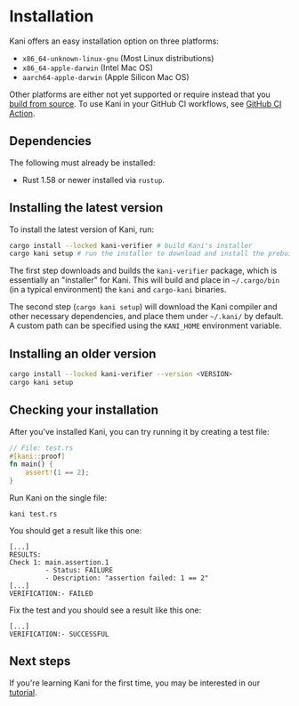 # Installation

Kani offers an easy installation option on three platforms:

* `x86_64-unknown-linux-gnu` (Most Linux distributions)
* `x86_64-apple-darwin` (Intel Mac OS)
* `aarch64-apple-darwin` (Apple Silicon Mac OS)

Other platforms are either not yet supported or require instead that
you [build from source](build-from-source.md). To use Kani in your
GitHub CI workflows, see [GitHub CI Action](./install-github-ci.md).

## Dependencies

The following must already be installed:

* Rust 1.58 or newer installed via `rustup`.

## Installing the latest version

To install the latest version of Kani, run:

```bash
cargo install --locked kani-verifier # build Kani's installer
cargo kani setup # run the installer to download and install the prebuilt binaries as well as supporting libraries and data
```

The first step downloads and builds the `kani-verifier` package, which is essentially an "installer" for Kani.
This will build and place in `~/.cargo/bin` (in a typical environment) the `kani` and `cargo-kani` binaries.

The second step (`cargo kani setup`) will download the Kani compiler and other necessary dependencies, and place them under `~/.kani/` by default.
A custom path can be specified using the `KANI_HOME` environment variable.

## Installing an older version

```bash
cargo install --locked kani-verifier --version <VERSION>
cargo kani setup
```

## Checking your installation

After you've installed Kani,
you can try running it by creating a test file:

```rust
// File: test.rs
#[kani::proof]
fn main() {
    assert!(1 == 2);
}
```

Run Kani on the single file:

```
kani test.rs
```

You should get a result like this one:

```
[...]
RESULTS:
Check 1: main.assertion.1
         - Status: FAILURE
         - Description: "assertion failed: 1 == 2"
[...]
VERIFICATION:- FAILED
```

Fix the test and you should see a result like this one:

```
[...]
VERIFICATION:- SUCCESSFUL
```

## Next steps

If you're learning Kani for the first time, you may be interested in our [tutorial](kani-tutorial.md).
